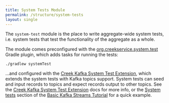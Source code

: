 ```yaml
---
title: System Tests Module
permalink: /structure/system-tests
layout: single
---
```


The `system-test` module is the place to write aggregate-wide system tests, i.e. system tests that test the 
functionality of the aggregate as a whole. 

The module comes preconfigured with the [org.creekservice.system.test][sysTestPlugin] Gradle plugin,
which adds tasks for running the tests:

```
./gradlew systemTest
```

...and configured with the [Creek Kafka System Test Extension][creekKafkaTestExt], which extends the system tests with 
Kafka topics support. System tests can seed and input records to topics and expect records output to other topics.
See the [Creek Kafka System Test Extension][creekKafkaTestExt] docs for more info, or the [System tests][tutorialSysTest]
section of the [Basic Kafka Streams Tutorial][tutorial] for a quick example. 

[system-test]: https://github.com/creek-service/creek-system-test
[sysTestPlugin]: https://github.com/creek-service/creek-system-test-gradle-plugin
[creekKafkaTestExt]: https://github.com/creek-service/creek-kafka/tree/main/test-extension
[tutorial]: https://www.creekservice.org/basic-kafka-streams-demo/
[tutorialSysTest]: https://www.creekservice.org/basic-kafka-streams-demo/system-testing
